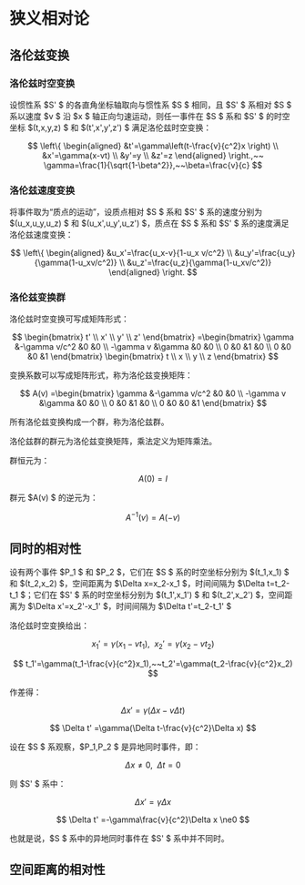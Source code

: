 # 狭义相对论

## 洛伦兹变换

### 洛伦兹时空变换

设惯性系 $S' $ 的各直角坐标轴取向与惯性系 $S $ 相同，且 $S' $ 系相对 $S $ 系以速度 $v $ 沿 $x $ 轴正向匀速运动，则任一事件在 $S $ 系和 $S' $ 的时空坐标 $(t,x,y,z) $ 和 $(t',x',y',z') $ 满足洛伦兹时空变换：

$$
\left\{
\begin{aligned}
&t'=\gamma\left(t-\frac{v}{c^2}x \right) \\
&x'=\gamma(x-vt) \\
&y'=y \\
&z'=z
\end{aligned}
\right.,~~
\gamma=\frac{1}{\sqrt{1-\beta^2}},~~\beta=\frac{v}{c}
$$

### 洛伦兹速度变换

将事件取为“质点的运动”，设质点相对 $S $ 系和 $S' $ 系的速度分别为 $(u_x,u_y,u_z) $ 和 $(u_x',u_y',u_z') $，质点在 $S $ 系和 $S' $ 系的速度满足洛伦兹速度变换：

$$
\left\{
\begin{aligned}
&u_x'=\frac{u_x-v}{1-u_x v/c^2} \\
&u_y'=\frac{u_y}{\gamma(1-u_xv/c^2)} \\
&u_z'=\frac{u_z}{\gamma(1-u_xv/c^2)}
\end{aligned}
\right.
$$

### 洛伦兹变换群

洛伦兹时空变换可写成矩阵形式：

$$
\begin{bmatrix}
t' \\
x' \\
y' \\
z'
\end{bmatrix}
=\begin{bmatrix}
\gamma &-\gamma v/c^2 &0 &0 \\
-\gamma v &\gamma &0 &0 \\
0 &0 &1 &0 \\
0 &0 &0 &1
\end{bmatrix}
\begin{bmatrix}
t \\
x \\
y \\ 
z
\end{bmatrix}
$$

变换系数可以写成矩阵形式，称为洛伦兹变换矩阵：

$$
A(v)
=\begin{bmatrix}
\gamma &-\gamma v/c^2 &0 &0 \\
-\gamma v &\gamma &0 &0 \\
0 &0 &1 &0 \\
0 &0 &0 &1
\end{bmatrix}
$$

所有洛伦兹变换构成一个群，称为洛伦兹群。

洛伦兹群的群元为洛伦兹变换矩阵，乘法定义为矩阵乘法。

群恒元为：

$$
A(0)
=I
$$

群元 $A(v) $ 的逆元为：

$$
A^{-1}(v)
=A(-v)
$$

## 同时的相对性

设有两个事件 $P_1 $ 和 $P_2 $，它们在 $S $ 系的时空坐标分别为 $(t_1,x_1) $ 和 $(t_2,x_2) $，空间距离为 $\Delta x=x_2-x_1 $，时间间隔为 $\Delta t=t_2-t_1 $；它们在 $S' $ 系的时空坐标分别为 $(t_1',x_1') $ 和 $(t_2',x_2') $，空间距离为 $\Delta x'=x_2'-x_1' $，时间间隔为 $\Delta t'=t_2-t_1' $

洛伦兹时空变换给出：

$$
x_1'=\gamma(x_1-vt_1),~~x_2'=\gamma(x_2-vt_2)
$$

$$
t_1'=\gamma(t_1-\frac{v}{c^2}x_1),~~t_2'=\gamma(t_2-\frac{v}{c^2}x_2)
$$

作差得：

$$
\Delta x'
=\gamma(\Delta x-v\Delta t)
$$

$$
\Delta t'
=\gamma(\Delta t-\frac{v}{c^2}\Delta x)
$$

设在 $S $ 系观察，$P_1,P_2 $ 是异地同时事件，即：

$$
\Delta x\ne0,~~\Delta t=0 
$$

则 $S' $ 系中：

$$
\Delta x'=\gamma\Delta x
$$

$$
\Delta t'
=-\gamma\frac{v}{c^2}\Delta x
\ne0
$$

也就是说，$S $ 系中的异地同时事件在 $S' $ 系中并不同时。

## 空间距离的相对性



